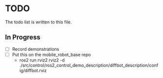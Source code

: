 # TODO

The todo list is written to this file.

## In Progress

- [ ] Record demonstrations
- [ ] Put this on the mobile_robot_base repo
    - ros2 run rviz2 rviz2 -d ./src/control/ros2_control_demo_description/diffbot_description/config/diffbot.rviz